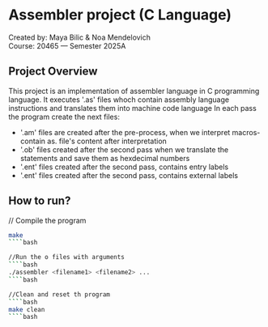 # Assembler project (C Language)

Created by: Maya Bilic & Noa Mendelovich  
Course: 20465 — Semester 2025A

## Project Overview

This project is an implementation of assembler language in C programming language.
It executes '.as' files whoch contain assembly language instructions and translates them into machine code language
In each pass the program create the next files:
* '.am' files are created after the pre-process, when we interpret macros- contain as. file's content after interpretation
* '.ob' files created after the second pass when we translate the statements and save them as hexdecimal numbers
* '.ent' files created after the second pass, contains entry labels
* '.ent' files created after the second pass, contains external labels


## How to run?


// Compile the program
````bash
make
````bash

//Run the o files with arguments
````bash
./assembler <filename1> <filename2> ...
````bash

//Clean and reset th program
````bash
make clean
````bash



